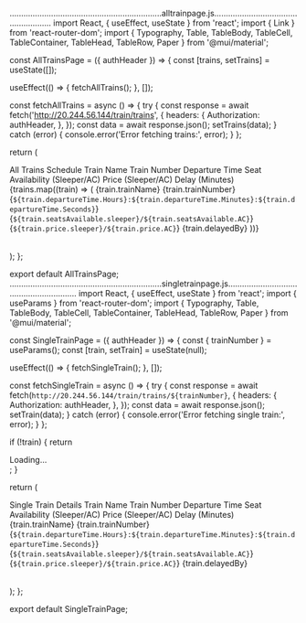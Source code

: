 ..................................................................alltrainpage.js......................................................
import React, { useEffect, useState } from 'react';
import { Link } from 'react-router-dom';
import { Typography, Table, TableBody, TableCell, TableContainer, TableHead, TableRow, Paper } from '@mui/material';

const AllTrainsPage = ({ authHeader }) => {
  const [trains, setTrains] = useState([]);

  useEffect(() => {
    fetchAllTrains();
  }, []);

  const fetchAllTrains = async () => {
    try {
      const response = await fetch('http://20.244.56.144/train/trains', {
        headers: {
          Authorization: authHeader,
        },
      });
      const data = await response.json();
      setTrains(data);
    } catch (error) {
      console.error('Error fetching trains:', error);
    }
  };

  return (
    <div>
      <Typography variant="h5">All Trains Schedule</Typography>
      <TableContainer component={Paper}>
        <Table>
          <TableHead>
            <TableRow>
              <TableCell>Train Name</TableCell>
              <TableCell>Train Number</TableCell>
              <TableCell>Departure Time</TableCell>
              <TableCell>Seat Availability (Sleeper/AC)</TableCell>
              <TableCell>Price (Sleeper/AC)</TableCell>
              <TableCell>Delay (Minutes)</TableCell>
            </TableRow>
          </TableHead>
          <TableBody>
            {trains.map((train) => (
              <TableRow key={train.trainNumber}>
                <TableCell>{train.trainName}</TableCell>
                <TableCell>{train.trainNumber}</TableCell>
                <TableCell>{`${train.departureTime.Hours}:${train.departureTime.Minutes}:${train.departureTime.Seconds}`}</TableCell>
                <TableCell>{`${train.seatsAvailable.sleeper}/${train.seatsAvailable.AC}`}</TableCell>
                <TableCell>{`${train.price.sleeper}/${train.price.AC}`}</TableCell>
                <TableCell>{train.delayedBy}</TableCell>
              </TableRow>
            ))}
          </TableBody>
        </Table>
      </TableContainer>
    </div>
  );
};

export default AllTrainsPage;
..................................................................singletrainpage.js...........................................................
import React, { useEffect, useState } from 'react';
import { useParams } from 'react-router-dom';
import { Typography, Table, TableBody, TableCell, TableContainer, TableHead, TableRow, Paper } from '@mui/material';

const SingleTrainPage = ({ authHeader }) => {
  const { trainNumber } = useParams();
  const [train, setTrain] = useState(null);

  useEffect(() => {
    fetchSingleTrain();
  }, []);

  const fetchSingleTrain = async () => {
    try {
      const response = await fetch(`http://20.244.56.144/train/trains/${trainNumber}`, {
        headers: {
          Authorization: authHeader,
        },
      });
      const data = await response.json();
      setTrain(data);
    } catch (error) {
      console.error('Error fetching single train:', error);
    }
  };

  if (!train) {
    return <div>Loading...</div>;
  }

  return (
    <div>
      <Typography variant="h5">Single Train Details</Typography>
      <TableContainer component={Paper}>
        <Table>
          <TableHead>
            <TableRow>
              <TableCell>Train Name</TableCell>
              <TableCell>Train Number</TableCell>
              <TableCell>Departure Time</TableCell>
              <TableCell>Seat Availability (Sleeper/AC)</TableCell>
              <TableCell>Price (Sleeper/AC)</TableCell>
              <TableCell>Delay (Minutes)</TableCell>
            </TableRow>
          </TableHead>
          <TableBody>
            <TableRow>
              <TableCell>{train.trainName}</TableCell>
              <TableCell>{train.trainNumber}</TableCell>
              <TableCell>{`${train.departureTime.Hours}:${train.departureTime.Minutes}:${train.departureTime.Seconds}`}</TableCell>
              <TableCell>{`${train.seatsAvailable.sleeper}/${train.seatsAvailable.AC}`}</TableCell>
              <TableCell>{`${train.price.sleeper}/${train.price.AC}`}</TableCell>
              <TableCell>{train.delayedBy}</TableCell>
            </TableRow>
          </TableBody>
        </Table>
      </TableContainer>
    </div>
  );
};

export default SingleTrainPage;
